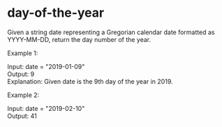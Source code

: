 # day-of-the-year

Given a string date representing a Gregorian calendar date formatted as YYYY-MM-DD, return the day number of the year.

Example 1:

Input: date = "2019-01-09"<br>
Output: 9<br>
Explanation: Given date is the 9th day of the year in 2019.

Example 2:

Input: date = "2019-02-10"<br>
Output: 41
